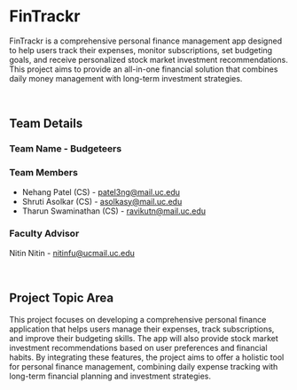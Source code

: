 # FinTrackr

FinTrackr is a comprehensive personal finance management app designed to help users track their expenses, monitor subscriptions, set budgeting goals, and receive personalized stock market investment recommendations. This project aims to provide an all-in-one financial solution that combines daily money management with long-term investment strategies.

<br>

## Team Details

### Team Name - Budgeteers

### Team Members

- Nehang Patel (CS) - <patel3ng@mail.uc.edu>
- Shruti Asolkar (CS) - <asolkasy@mail.uc.edu>
- Tharun Swaminathan (CS) - <ravikutn@mail.uc.edu>

### Faculty Advisor

Nitin Nitin - <nitinfu@ucmail.uc.edu>

<br>

## Project Topic Area

This project focuses on developing a comprehensive personal finance application that helps users manage their expenses, track subscriptions, and improve their budgeting skills. The app will also provide stock market investment recommendations based on user preferences and financial habits. By integrating these features, the project aims to offer a holistic tool for personal finance management, combining daily expense tracking with long-term financial planning and investment strategies.
